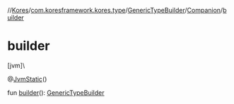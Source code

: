 //[Kores](../../../../index.md)/[com.koresframework.kores.type](../../index.md)/[GenericTypeBuilder](../index.md)/[Companion](index.md)/[builder](builder.md)

# builder

[jvm]\

@[JvmStatic](https://kotlinlang.org/api/latest/jvm/stdlib/kotlin.jvm/-jvm-static/index.html)()

fun [builder](builder.md)(): [GenericTypeBuilder](../index.md)
